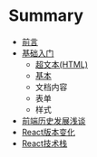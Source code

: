 # Summary

* [前言](README.md)
* [基础入门](chao-wen-ben.md)
  * [超文本\(HTML\)](chao-wen-ben/chao-wen-ben.md)
  * [基本](chao-wen-ben/ji-ben.md)
  * 文档内容
  * 表单
  * 样式
* [前端历史发展浅谈](chapter1/02.md)
* [React版本变化](chapter1/01.md)
* [React技术栈](chapter1.md)

